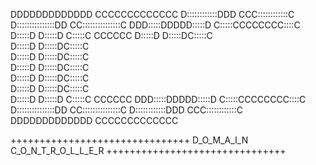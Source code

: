 DDDDDDDDDDDDD                CCCCCCCCCCCCC
D::::::::::::DDD          CCC::::::::::::C
D:::::::::::::::DD      CC:::::::::::::::C
DDD:::::DDDDD:::::D    C:::::CCCCCCCC::::C
  D:::::D    D:::::D  C:::::C       CCCCCC
  D:::::D     D:::::DC:::::C              
  D:::::D     D:::::DC:::::C              
  D:::::D     D:::::DC:::::C              
  D:::::D     D:::::DC:::::C              
  D:::::D     D:::::DC:::::C              
  D:::::D     D:::::DC:::::C              
  D:::::D    D:::::D  C:::::C       CCCCCC
DDD:::::DDDDD:::::D    C:::::CCCCCCCC::::C
D:::::::::::::::DD      CC:::::::::::::::C
D::::::::::::DDD          CCC::::::::::::C
DDDDDDDDDDDDD                CCCCCCCCCCCCC

+++++++++++++++++++++++++++++++
D_O_M_A_I_N C_O_N_T_R_O_L_L_E_R
+++++++++++++++++++++++++++++++
 
